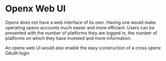 # Openx Web UI

Openx does not have a web interface of its own. Having one would make operating openx accounts much easier and more efficient. Users can be presented with the number of platforms they are logged in, the number of platforms on which they have invested and more information.

An openx web UI would also enable the easy construction of a cross openx OAuth login 

